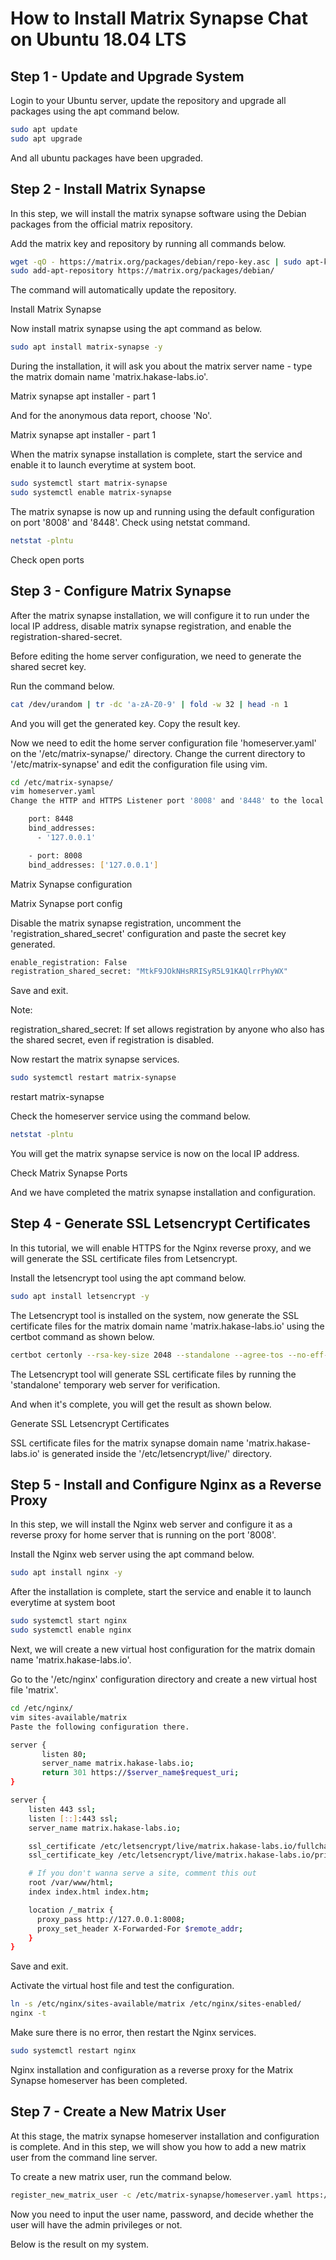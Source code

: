 # How to Install Matrix Synapse Chat on Ubuntu 18.04 LTS

## Step 1 - Update and Upgrade System

Login to your Ubuntu server, update the repository and upgrade all packages using the apt command below.

```sh
sudo apt update
sudo apt upgrade
```
And all ubuntu packages have been upgraded.

## Step 2 - Install Matrix Synapse

In this step, we will install the matrix synapse software using the Debian packages from the official matrix repository.

Add the matrix key and repository by running all commands below.

```sh
wget -qO - https://matrix.org/packages/debian/repo-key.asc | sudo apt-key add -
sudo add-apt-repository https://matrix.org/packages/debian/
```

The command will automatically update the repository.

Install Matrix Synapse

Now install matrix synapse using the apt command as below.

```sh
sudo apt install matrix-synapse -y
```

During the installation, it will ask you about the matrix server name - type the matrix domain name 'matrix.hakase-labs.io'.

Matrix synapse apt installer - part 1

And for the anonymous data report, choose 'No'.

Matrix synapse apt installer - part 1

When the matrix synapse installation is complete, start the service and enable it to launch everytime at system boot.

```sh
sudo systemctl start matrix-synapse
sudo systemctl enable matrix-synapse
```

The matrix synapse is now up and running using the default configuration on port '8008' and '8448'. Check using netstat command.

```sh
netstat -plntu
```

Check open ports



## Step 3 - Configure Matrix Synapse

After the matrix synapse installation, we will configure it to run under the local IP address, disable matrix synapse registration, and enable the registration-shared-secret.

Before editing the home server configuration, we need to generate the shared secret key.

Run the command below.

```sh
cat /dev/urandom | tr -dc 'a-zA-Z0-9' | fold -w 32 | head -n 1
```

And you will get the generated key. Copy the result key.

Now we need to edit the home server configuration file 'homeserver.yaml' on the '/etc/matrix-synapse/' directory. Change the current directory to '/etc/matrix-synapse' and edit the configuration file using vim.

```sh
cd /etc/matrix-synapse/
vim homeserver.yaml
Change the HTTP and HTTPS Listener port '8008' and '8448' to the local IP address '127.0.0.1'.

    port: 8448
    bind_addresses:
      - '127.0.0.1'

    - port: 8008
    bind_addresses: ['127.0.0.1']
```

Matrix Synapse configuration

Matrix Synapse port config

Disable the matrix synapse registration, uncomment the 'registration_shared_secret' configuration and paste the secret key generated.

```sh
enable_registration: False
registration_shared_secret: "MtkF9JOkNHsRRISyR5L91KAQlrrPhyWX"
```

Save and exit.


Note:

registration_shared_secret: If set allows registration by anyone who also has the shared secret, even if registration is disabled.

Now restart the matrix synapse services.

```sh
sudo systemctl restart matrix-synapse
```

restart matrix-synapse

Check the homeserver service using the command below.

```sh
netstat -plntu
```

You will get the matrix synapse service is now on the local IP address.

Check Matrix Synapse Ports

And we have completed the matrix synapse installation and configuration.



## Step 4 - Generate SSL Letsencrypt Certificates

In this tutorial, we will enable HTTPS for the Nginx reverse proxy, and we will generate the SSL certificate files from Letsencrypt.

Install the letsencrypt tool using the apt command below.

```sh
sudo apt install letsencrypt -y
```

The Letsencrypt tool is installed on the system, now generate the SSL certificate files for the matrix domain name 'matrix.hakase-labs.io' using the certbot command as shown below.

```sh
certbot certonly --rsa-key-size 2048 --standalone --agree-tos --no-eff-email --email hakaselabs@gmail.com -d matrix.hakase-labs.io
```

The Letsencrypt tool will generate SSL certificate files by running the 'standalone' temporary web server for verification.

And when it's complete, you will get the result as shown below.

Generate SSL Letsencrypt Certificates

SSL certificate files for the matrix synapse domain name 'matrix.hakase-labs.io' is generated inside the '/etc/letsencrypt/live/' directory.



## Step 5 - Install and Configure Nginx as a Reverse Proxy


In this step, we will install the Nginx web server and configure it as a reverse proxy for home server that is running on the port '8008'.

Install the Nginx web server using the apt command below.

```sh
sudo apt install nginx -y
```

After the installation is complete, start the service and enable it to launch everytime at system boot

```sh
sudo systemctl start nginx
sudo systemctl enable nginx
```

Next, we will create a new virtual host configuration for the matrix domain name 'matrix.hakase-labs.io'.

Go to the '/etc/nginx' configuration directory and create a new virtual host file 'matrix'.

```sh
cd /etc/nginx/
vim sites-available/matrix
Paste the following configuration there.

server {
       listen 80;
       server_name matrix.hakase-labs.io;
       return 301 https://$server_name$request_uri;
}

server {
    listen 443 ssl;
    listen [::]:443 ssl;
    server_name matrix.hakase-labs.io;

    ssl_certificate /etc/letsencrypt/live/matrix.hakase-labs.io/fullchain.pem;
    ssl_certificate_key /etc/letsencrypt/live/matrix.hakase-labs.io/privkey.pem;

    # If you don't wanna serve a site, comment this out
    root /var/www/html;
    index index.html index.htm;

    location /_matrix {
      proxy_pass http://127.0.0.1:8008;
      proxy_set_header X-Forwarded-For $remote_addr;
    }
}
```

Save and exit.

Activate the virtual host file and test the configuration.

```sh
ln -s /etc/nginx/sites-available/matrix /etc/nginx/sites-enabled/
nginx -t
```

Make sure there is no error, then restart the Nginx services.

```sh
sudo systemctl restart nginx
```

Nginx installation and configuration as a reverse proxy for the Matrix Synapse homeserver has been completed.





## Step 7 - Create a New Matrix User
At this stage, the matrix synapse homeserver installation and configuration is complete. And in this step, we will show you how to add a new matrix user from the command line server.

To create a new matrix user, run the command below.

```sh
register_new_matrix_user -c /etc/matrix-synapse/homeserver.yaml https://127.0.0.1:8448
```

Now you need to input the user name, password, and decide whether the user will have the admin privileges or not.

Below is the result on my system.

